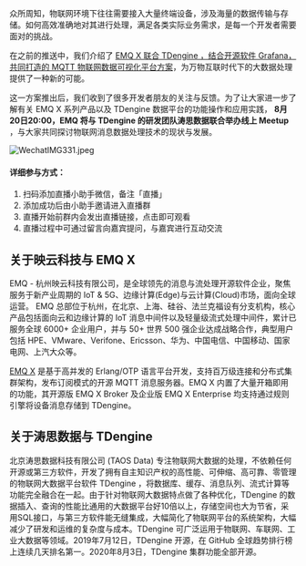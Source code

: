 


众所周知，物联网环境下往往需要接入大量终端设备，涉及海量的数据传输与存储。如何高效准确地对其进行处理，满足各类实际业务需求，是每一个开发者需要面对的挑战。

在之前的推送中，我们介绍了 [EMQ X 联合 TDengine ，结合开源软件 Grafana，共同打造的 MQTT 物联网数据可视化平台方案](https://mp.weixin.qq.com/s?__biz=Mzg3NjAyMjM0NQ==&mid=2247485547&idx=1&sn=004e2689a307971703672f9830fcda24&chksm=cf39d74df84e5e5bacd8f65819b6424389c03d516edc15ffe0f05005777445c5f133c565bcee&token=1960465951&lang=zh_CN#rd)，为万物互联时代下的大数据处理提供了一种新的可能。

这一方案推出后，我们收到了很多开发者朋友的关注与反馈。为了让大家进一步了解有关 EMQ X 系列产品以及 TDengine 数据平台的功能操作和应用实践， **8月20日20:00，EMQ 将与 TDengine 的研发团队涛思数据联合举办线上 Meetup** ，与大家共同探讨物联网消息数据处理技术的现状与发展。

![WechatIMG331.jpeg](https://static.emqx.net/images/1053cf95367088239ca5783132262a65.jpeg)

#### 详细参与方式：

1. 扫码添加直播小助手微信，备注「直播」
1. 添加成功后由小助手邀请进入直播群
1. 直播开始前群内会发出直播链接，点击即可观看
1. 直播过程中可通过留言向嘉宾提问，与嘉宾进行互动交流

## 关于映云科技与 EMQ X

EMQ - 杭州映云科技有限公司，是全球领先的消息与流处理开源软件企业，聚焦服务于新产业周期的 IoT & 5G、边缘计算(Edge)与云计算(Cloud)市场，面向全球运营。
EMQ 总部位于杭州，在北京、上海、硅谷、法兰克福设有分支机构，核心产品包括面向云和边缘计算的 IoT 消息中间件以及轻量级流式处理中间件，累计已服务全球 6000+ 企业用户，并与 50+ 世界 500 强企业达成战略合作，典型用户包括 HPE、VMware、Verifone、Ericsson、华为、中国电信、中国移动、国家电网、上汽大众等。

[EMQ X](https://www.emqx.io/cn/) 是基于高并发的 Erlang/OTP 语言平台开发，支持百万级连接和分布式集群架构，发布订阅模式的开源 MQTT 消息服务器。EMQ X 内置了大量开箱即用的功能，其开源版 EMQ X Broker 及企业版 EMQ X Enterprise 均支持通过规则引擎将设备消息存储到 TDengine。

## 关于涛思数据与 TDengine

北京涛思数据科技有限公司 (TAOS Data) 专注物联网大数据的处理，不依赖任何开源或第三方软件，开发了拥有自主知识产权的高性能、可伸缩、高可靠、零管理的物联网大数据平台软件 TDengine ，将数据库、缓存、消息队列、流式计算等功能完全融合在一起。由于针对物联网大数据特点做了各种优化，TDengine 的数据插入、查询的性能比通用的大数据平台好10倍以上，存储空间也大为节省，采用SQL接口，与第三方软件能无缝集成，大幅简化了物联网平台的系统架构，大幅减少了研发和运维的复杂度与成本。TDengine 可广泛运用于物联网、车联网、工业大数据等领域。2019年7月12日，TDengine 开源，在 GitHub 全球趋势排行榜上连续几天排名第一。2020年8月3日，TDengine 集群功能全部开源。